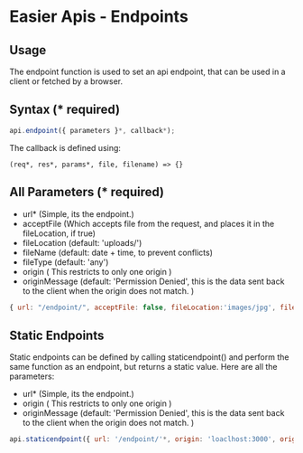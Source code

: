 # Easier Apis - Endpoints
## Usage
The endpoint function is used to set an api endpoint, that can be used in a client or fetched by a browser.

## Syntax (* required)
```javascript
api.endpoint({ parameters }*, callback*);
```
The callback is defined using:
```jasvascript
(req*, res*, params*, file, filename) => {}
```

## All Parameters (* required)
- url* (Simple, its the endpoint.)
- acceptFile (Which accepts file from the request, and places it in the fileLocation, if true)
- fileLocation (default: 'uploads/')
- fileName (default: date + time, to prevent conflicts)
- fileType (default: 'any')
- origin ( This restricts to only one origin )
- originMessage (default: 'Permission Denied', this is the data sent back to the client when the origin does not match. )
```javascript
{ url: "/endpoint/", acceptFile: false, fileLocation:'images/jpg', fileName: "testFile.jpg". fileType: "image/jpeg", origin: "localhost:3000", originMessage: "No access."}
```

## Static Endpoints
Static endpoints can be defined by calling staticendpoint() and perform the same function as an endpoint, but returns a static value.
Here are all the parameters:
- url* (Simple, its the endpoint.)
- origin ( This restricts to only one origin )
- originMessage (default: 'Permission Denied', this is the data sent back to the client when the origin does not match. )
```javascript
api.staticendpoint({ url: '/endpoint/'*, origin: 'loaclhost:3000', originMessage: 'No access.'}, 'hello!')
```
